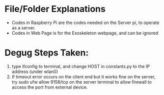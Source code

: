 # File/Folder Explanations
- Codes in Raspberry Pi are the codes needed on the Server pi, to operate as a server.
- Codes in Web Page is for the Exoskeleton webpage, and can be ignored
    
# Degug Steps Taken:
1. type ifconfig to terminal, and change HOST in constants.py to the IP address (under wlan0)
2. If timeout error occurs on the client end but it works fine on the server, try sudo ufw allow 9158/tcp on the server terminal to allow firewall to access the port from external device.
